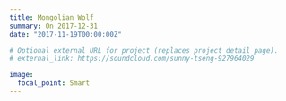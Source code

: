```yaml
---
title: Mongolian Wolf
summary: On 2017-12-31
date: "2017-11-19T00:00:00Z"

# Optional external URL for project (replaces project detail page).
# external_link: https://soundcloud.com/sunny-tseng-927964029

image:
  focal_point: Smart
---
```

